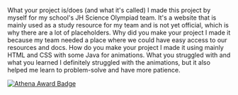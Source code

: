 What your project is/does (and what it's called)
I made this project by myself for my school's JH Science Olympiad team. It's a website that is mainly used as a study resource for my team and is not yet official, which is why there are a lot of placeholders. 
Why did you make your project
I made it because my team needed a place where we could have easy access to our resources and docs.
How do you make your project
I made it using mainly HTML and CSS with some Java for animations. 
What you struggled with and what you learned
I definitely struggled with the animations, but it also helped me learn to problem-solve and have more patience. 

[![Athena Award Badge](https://img.shields.io/endpoint?url=https%3A%2F%2Faward.athena.hackclub.com%2Fapi%2Fbadge)](https://award.athena.hackclub.com?utm_source=readme)
